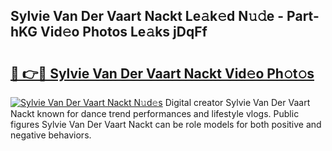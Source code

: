 ## Sylvie Van Der Vaart Nackt Le𝚊k𝚎d N𝚞𝚍e - Part-hKG Vid𝚎o Photos Le𝚊ks jDqFf

# <h2><a href="http://fb8aza.evod.top/?m=Sylvie+Van+Der+Vaart+Nackt">🔗 👉🔴 Sylvie Van Der Vaart Nackt Vid𝚎o Ph𝚘t𝚘s</a></h2>

[![Sylvie Van Der Vaart Nackt N𝚞d𝚎s](https://i.imgur.com/8V9OHl7.gif)](http://fb8aza.evod.top/?m=Sylvie+Van+Der+Vaart+Nackt)
Digital creator Sylvie Van Der Vaart Nackt known for dance trend performances and lifestyle vlogs. Public figures Sylvie Van Der Vaart Nackt can be role models for both positive and negative behaviors. 
